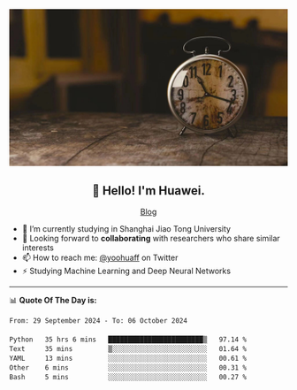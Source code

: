 <div align="center">
  <a href="https://github.com/JHW5981">
    <img src="./assets/background.jpg">
  </a>
</div>

<h2 align="center">👋 Hello! I'm Huawei.</h2>
<p align="center">
  <a href="https://blog.csdn.net/Edward__J?spm=1000.2115.3001.5343">Blog</a>
</p>


- 🔭 I’m currently studying in Shanghai Jiao Tong University
- 💬 Looking forward to **collaborating** with researchers who share similar interests
- 📫 How to reach me: [@yoohuaff](https://twitter.com/yoohuaff) on Twitter
- ⚡ Studying Machine Learning and Deep Neural Networks

-------
📊 **Quote Of The Day is:**
<!--START_SECTION:waka-->

```txt
From: 29 September 2024 - To: 06 October 2024

Python   35 hrs 6 mins   ████████████████████████▒   97.14 %
Text     35 mins         ▒░░░░░░░░░░░░░░░░░░░░░░░░   01.64 %
YAML     13 mins         ░░░░░░░░░░░░░░░░░░░░░░░░░   00.61 %
Other    6 mins          ░░░░░░░░░░░░░░░░░░░░░░░░░   00.31 %
Bash     5 mins          ░░░░░░░░░░░░░░░░░░░░░░░░░   00.27 %
```

<!--END_SECTION:waka-->

